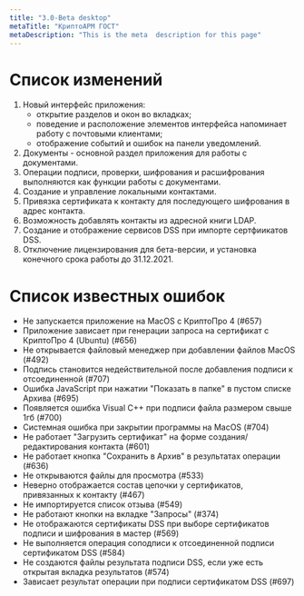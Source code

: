 ```yaml
---
title: "3.0-Beta desktop"
metaTitle: "КриптоАРМ ГОСТ"
metaDescription: "This is the meta  description for this page"
---
```



# Список изменений

1. Новый интерфейс приложения:
   - открытие разделов и окон во вкладках;
   - поведение и расположение элементов интерфейса напоминает работу с почтовыми клиентами;
   - отображение событий и ошибок на панели уведомлений.
2. Документы - основной раздел приложения для работы с документами. 
3. Операции подписи, проверки, шифрования и расшифрования выполняются как функции работы с документами.
4. Создание и управление локальными контактами.
5. Привязка сертификата к контакту для последующего шифрования в адрес контакта.
6. Возможность добавлять контакты из адресной книги LDAP.
7. Создание и отображение сервисов DSS при импорте сертфиикатов DSS.
8. Отключение лицензирования для бета-версии, и установка конечного срока работы до 31.12.2021.


# Список известных ошибок


- Не запускается приложение на MacOS с КриптоПро 4 (#657)
- Приложение зависает при генерации запроса на сертификат с КриптоПро 4 (Ubuntu) (#656)
- Не открывается файловый менеджер при добавлении файлов MacOS (#492)
- Подпись становится недействительной после добавления подписи к отсоединенной (#707)
- Ошибка JavaScript при нажатии "Показать в папке" в пустом списке Архива (#695)
- Появляется ошибка Visual C++ при подписи файла размером свыше 1гб (#700)
- Системная ошибка при закрытии программы на MacOS (#704)
- Не работает "Загрузить сертификат" на форме создания/редактирования контакта (#601)
- Не работает кнопка "Сохранить в Архив" в результатах операции (#636)
- Не открываются файлы для просмотра (#533)
- Неверно отображается состав цепочки у сертификатов, привязанных к контакту (#467)
- Не импортируется список отзыва (#549)
- Не работают кнопки на вкладке "Запросы" (#374)
- Не отображаются сертификаты DSS при выборе сертификатов подписи и шифрования в мастер (#569)
- Не выполняется операция соподписи к отсоединенной подписи сертификатом DSS (#584)
- Не создаются файлы результата подписи DSS, если уже есть открытая вкладка результатов (#574)
- Зависает результат операции при подписи сертификатом DSS (#697)